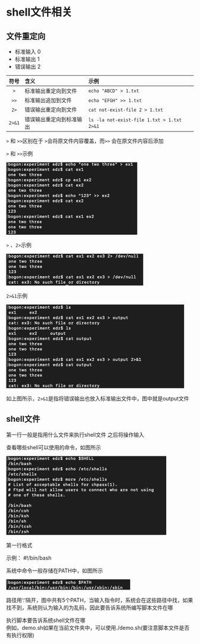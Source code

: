 # shell文件相关
## 文件重定向

- 标准输入 0
- 标准输出 1
- 错误输出 2

符号 | 含义 | 示例
:-: | :- | :-
` > `| 标准输出重定向到文件 | `echo "ABCD" > 1.txt `
` >> `| 标准输出追加到文件 | ` echo "EFGH" >> 1.txt `
` 2> `| 错误输出重定向到文件 | ` cat not-exist-file 2 > 1.txt `
` 2>&1 `| 错误输出重定向到标准输出 | `ls -la not-exist-file 1.txt > 1.txt 2>&1 `

` > ` 和 ` >> `区别在于 `>`会将原文件内容覆盖，而` >> ` 会在原文件内容后添加

` > ` 和 ` >> `示例

![](2020-03-16-1.png)

` > ` 、` 2> `示例

![](2020-03-16-2.png)

` 2>&1 `示例

![](2020-03-16-3.png)

如上图所示，`2>&1`是指将错误输出也放入标准输出文件中，图中就是output文件

## shell文件
第一行一般是指用什么文件来执行shell文件
之后将操作输入

查看哪些shell可以使用的命令，如图所示

![](2020-03-16-4.png)

第一行格式

示例：  #!/bin/bash

系统中命令一般存储在PATH中，如图所示

![](2020-03-16-5.png)

路径用’:‘隔开，图中共有5个PATH，当输入指令时，系统会在这些路径中找，如果找不到，系统则认为输入的为乱码，因此要告诉系统所编写脚本文件在哪

执行脚本要告诉系统shell文件在哪<br>
例如，demo.sh如果在当前文件夹中，可以使用./demo.sh(要注意脚本文件是否有执行权限)



